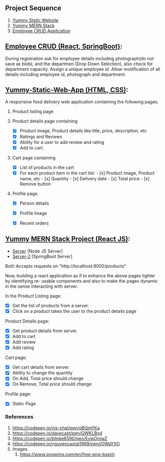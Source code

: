 ## Project Sequence

1. [Yummy Static Website](./Yummy-Static-Web-App/)
2. [Yummy MERN Stack](./Yummy-MERN-Stack-Project/)
3. [Employee CRUD Application](./Employee-CRUD/)

## [Employee CRUD (React, SpringBoot)](./Employee-CRUD/):

During registration ask for employee details including photograph(do not save as blob), and the departmen (Drop Down Selection), also check for department capacity. Assign a unique employee id. Allow modification of all details including employee id, photograph and department.


## [Yummy-Static-Web-App (HTML, CSS)](./Yummy-Static-Web-App/):

A responsive food delivery web application containing the following pages. 

1. Product listing page
   
2. Product details page containing
   - [x] Product image, Product details like title, price, description, etc
   - [x] Ratings and Reviews
   - [x] Ability for a user to add review and rating
   - [x] Add to cart.
   
3. Cart page containing
   - [x] List of products in the cart
   - [x] For each product item in the cart list:
         - [x] Product image, Product name, etc
         - [x] Quantity
         - [x] Delivery date
         - [x] Total price
         - [x] Remove button
   
4. Profile page.
   - [x] Person details
   - [x] Profile Image
   - [x] Recent orders


## [Yummy MERN Stack Project (React JS)](./Yummy-MERN-Stack-Project/):

- [Server](./Yummy-MERN-Stack-Project/server/) [Node JS Server]
- [Server-2](./Yummy-MERN-Stack-Project/server-2/) [SpringBoot Server]

Both Accepts requests on "http://localhost:9000/products"

Now, building a react application as if to enhance the above pages lighter by identifying re- usable components and also to make the pages dynamic in the sense interacting with server. 

In the Product Listing page:
- [x] Get the list of products from a server.  
- [x] Click on a product takes the user to the product details page

Product Details page:
- [x] Get product details from server. 
- [x] Add to cart
- [x] Add review
- [x] Add rating

Cart page:
- [x] Get cart details from server. 
- [x] Ability to change the quantity
- [x] On Add, Total price should change
- [x] On Remove, Total price should change

Profile page:
- [x] Static Page

### References

1. https://codepen.io/nis-chal/pen/qBQmYKa
2. https://codepen.io/davecast/pen/QWKLByd
3. https://codepen.io/biloke6590/pen/ExwOmwZ
4. https://codepen.io/nguyencaotai1969/pen/jOWaYXO
5. Images
   1. https://www.pngwing.com/en/free-png-bsezh